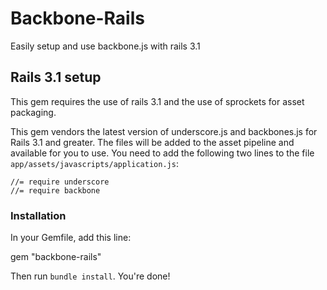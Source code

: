 # Backbone-Rails

Easily setup and use backbone.js with rails 3.1

## Rails 3.1 setup
This gem requires the use of rails 3.1 and the use of sprockets for asset packaging.

This gem vendors the latest version of underscore.js and backbones.js for Rails 3.1 and greater. The files will be added to the asset pipeline and available for you to use. 
You need to add the following two lines to the file `app/assets/javascripts/application.js`:

    //= require underscore
    //= require backbone
    
### Installation

In your Gemfile, add this line:

  gem "backbone-rails"
  
Then run `bundle install`. You're done!